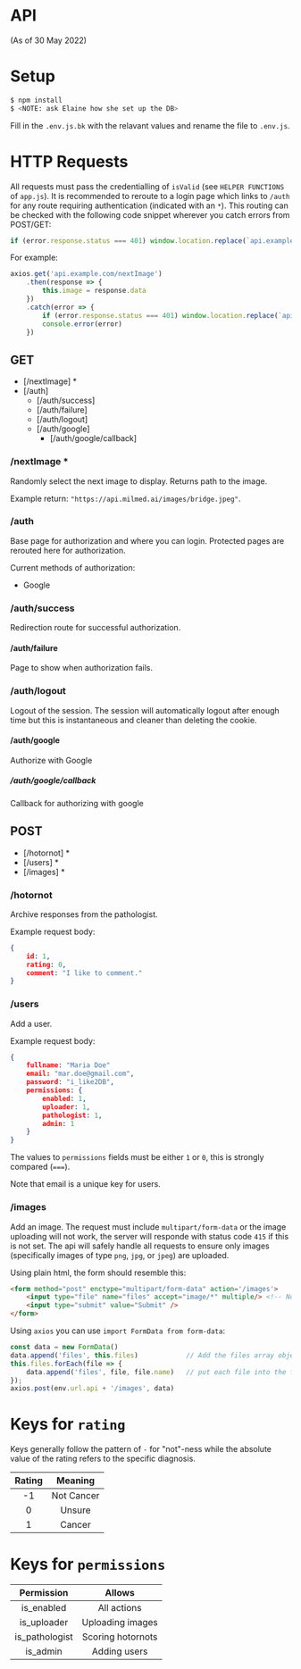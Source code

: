 # API
(As of 30 May 2022)

# Setup

```bash
$ npm install
$ <NOTE: ask Elaine how she set up the DB>
```

Fill in the `.env.js.bk` with the relavant values and rename the file to `.env.js`.

# HTTP Requests

All requests must pass the credentialling of `isValid` (see `HELPER FUNCTIONS` of `app.js`). It is recommended to reroute to a login page which links to `/auth` for any route requiring authentication (indicated with an `*`). This routing can be checked with the following code snippet wherever you catch errors from POST/GET:

```js
if (error.response.status === 401) window.location.replace(`api.example.com/login`)
```

For example:

```js
axios.get('api.example.com/nextImage')
    .then(response => {
        this.image = response.data
    })
    .catch(error => {
        if (error.response.status === 401) window.location.replace(`api.example.com/login`)
        console.error(error)
    })
```

## GET

- [/nextImage] *
- [/auth]
    - [/auth/success]
    - [/auth/failure]
    - [/auth/logout]
    - [/auth/google]
        - [/auth/google/callback]

### /nextImage *

Randomly select the next image to display. Returns path to the image.

Example return: `"https://api.milmed.ai/images/bridge.jpeg"`.

### /auth

Base page for authorization and where you can login. Protected pages are rerouted here for authorization.

Current methods of authorization:
- Google

### /auth/success

Redirection route for successful authorization.

#### /auth/failure

Page to show when authorization fails.

### /auth/logout

Logout of the session. The session will automatically logout after enough time but this is instantaneous and cleaner than deleting the cookie.

#### /auth/google

Authorize with Google

##### /auth/google/callback

Callback for authorizing with google

## POST

- [/hotornot] *
- [/users] *
- [/images] *

### /hotornot

Archive responses from the pathologist.

Example request body:
```json
{
    id: 1,
    rating: 0,
    comment: "I like to comment."
}
```

### /users

Add a user.

Example request body:
```json
{
    fullname: "Maria Doe"
    email: "mar.doe@gmail.com",
    password: "i_like2DB",
    permissions: {
        enabled: 1,
        uploader: 1,
        pathologist: 1,
        admin: 1
    }
}
```

The values to `permissions` fields must be either `1` or `0`, this is strongly compared (`===`).

Note that email is a unique key for users.

### /images

Add an image. The request must include `multipart/form-data` or the image uploading will not work, the server will responde with status code `415` if this is not set. The api will safely handle all requests to ensure only images (specifically images of type `png`, `jpg`, or `jpeg`) are uploaded.

Using plain html, the form should resemble this:
```html
<form method="post" enctype="multipart/form-data" action='/images'>
    <input type="file" name="files" accept="image/*" multiple/> <!-- Note: multiple is optional to allow multiple image uploads -->
    <input type="submit" value="Submit" />
</form>
```

Using `axios` you can use `import FormData from form-data`:
```js
const data = new FormData()
data.append('files', this.files)            // Add the files array object
this.files.forEach(file => {
    data.append('files', file, file.name)   // put each file into the files array in the form
});
axios.post(env.url.api + '/images', data)
```

# Keys for `rating`

Keys generally follow the pattern of `-` for "not"-ness while the absolute value of the rating refers to the specific diagnosis. 

| Rating |  Meaning   |
|:------:|:----------:|
| -1     | Not Cancer |
| 0      | Unsure     |
| 1      | Cancer     |

# Keys for `permissions`

| Permission     |  Allows           |
|:--------------:|:-----------------:|
| is_enabled     | All actions       |
| is_uploader    | Uploading images  |
| is_pathologist | Scoring hotornots |
| is_admin       | Adding users      |